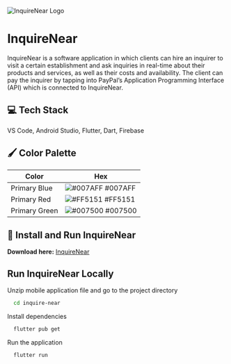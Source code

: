 ![InquireNear Logo](https://live.staticflickr.com/65535/52574603281_081fa6144d_k.jpg)

# InquireNear

InquireNear is a software application in which clients can hire an inquirer to visit a certain establishment and ask inquiries in real-time about their products and services, as well as their costs and availability. The client can pay the inquirer by tapping into PayPal’s Application Programming Interface (API) which is connected to InquireNear.

## 💻 Tech Stack
VS Code, Android Studio, Flutter, Dart, Firebase

## 🖌 Color Palette

| Color             | Hex                                                                |
| ----------------- | ------------------------------------------------------------------ |
| Primary Blue | ![#007AFF](https://via.placeholder.com/10/007AFF?text=+) #007AFF |
| Primary Red | ![#FF5151](https://via.placeholder.com/10/FF5151?text=+) #FF5151  |
| Primary Green | ![#007500](https://via.placeholder.com/10/007500?text=+) #007500 |

## 🔨 Install and Run InquireNear

**Download here:** [InquireNear](https://drive.google.com/file/d/1YCL330M65TEJhSMnx0-Vqk4oYZhEX6As/view)


## Run InquireNear Locally

Unzip mobile application file and go to the project directory

```bash
  cd inquire-near
```

Install dependencies

```bash
  flutter pub get
```

Run the application

```bash
  flutter run
```

